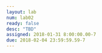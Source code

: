 ```yaml
---
layout: lab
num: lab02
ready: false
desc: "TBD"
assigned: 2018-01-31 8:00:00.00-7
due: 2018-02-04 23:59:59.59-7
---
```

